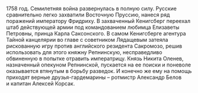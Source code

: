 <!--2020-12-04 01:05:46-->
1758 год. Семилетняя война развернулась в полную силу. Русские сравнительно легко захватили Восточную Пруссию, нанеся ряд поражений императору Фридриху. В захваченный Кенигсберг переехал штаб действующей армии под командованием любимца Елизаветы Петровны, принца Карла Саксонского. В самом Кенигсберге агентура Тайной канцелярии во главе с советником Лядащевым затеяла рискованную игру против английского резидента Сакромозо, решив использовать для этого княжну Репнинскую, несправедливо обвиненную в попытке отравить императрицу. Князь Никита Оленев, назначенный опекуном Репнинской, пускается на ее поиски и поневоле оказывается втянутым в борьбу разведок. И конечно же ему на помощь приходят верные друзья-гардемарины – ротмистр Александр Белов и капитан Алексей Корсак.